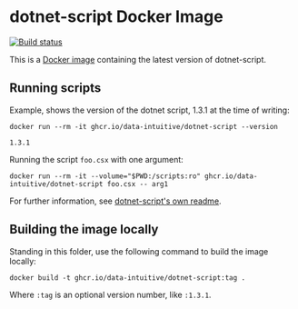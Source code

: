 # dotnet-script Docker Image

[![Build status](https://github.com/data-intuitive/ghcr-dotnet-script/workflows/CI/badge.svg)](https://github.com/data-intuitive/ghcr-dotnet-script/actions)

This is a [Docker image](https://github.com/data-intuitive/ghcr-dotnet-script/pkgs/container/dotnet-script) containing the latest version of dotnet-script.


## Running scripts

Example, shows the version of the dotnet script, 1.3.1 at the time of writing:

```shell
docker run --rm -it ghcr.io/data-intuitive/dotnet-script --version

1.3.1
```

Running the script `foo.csx` with one argument:

```shell
docker run --rm -it --volume="$PWD:/scripts:ro" ghcr.io/data-intuitive/dotnet-script foo.csx -- arg1
```

For further information, see [dotnet-script's own readme](https://github.com/filipw/dotnet-script/blob/master/README.md).

## Building the image locally

Standing in this folder, use the following command to build the image locally:

```shell
docker build -t ghcr.io/data-intuitive/dotnet-script:tag .
```

Where `:tag` is an optional version number, like `:1.3.1`.
